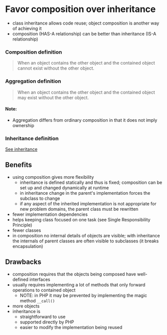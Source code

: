 # Favor composition over inheritance
* class inheritance allows code reuse; object composition is another way of achieving it
* composition (HAS-A relationship) can be better than inheritance (IS-A relationship)

### Composition definition
> When an object contains the other object and the contained object cannot exist without the other object.

### Aggregation definition
> When an object contains the other object and the contained object may exist without the other object.

#### Note:
* Aggregation differs from ordinary composition in that it does not imply ownership

### Inheritance definition
[See inheritance](../../Basic/Inheritance) 
  
## Benefits
* using composition gives more flexibility
  * inheritance is defined statically and thus is fixed; composition can be set up and changed dynamically at runtime
  * in inheritance change in the parent's implementation forces the subclass to change
  * if any aspect of the inherited implementation is not appropriate for new problem domains, 
    the parent class must be rewritten
* fewer implementation dependencies
* helps keeping class focused on one task (see Single Responsibility Principle)
* fewer classes
* in composition no internal details of objects are visible; with inheritance the internals of parent classes
  are often visible to subclasses (it breaks encapsulation)
  
## Drawbacks
* composition requires that the objects being composed have well-defined interfaces
* usually requires implementing a lot of methods that only forward operations to contained object
  * NOTE: in PHP it may be prevented by implementing the magic method `__call()`
* more objects
* inheritance is
  * straightforward to use 
  * supported directly by PHP
  * easier to modify the implementation being reused